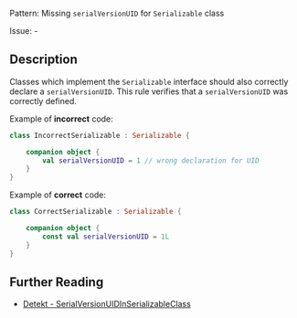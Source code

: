 Pattern: Missing `serialVersionUID` for `Serializable` class

Issue: -

## Description

Classes which implement the `Serializable` interface should also correctly declare a `serialVersionUID`. This rule verifies that a `serialVersionUID` was correctly defined.

Example of **incorrect** code:

```kotlin
class IncorrectSerializable : Serializable {

    companion object {
        val serialVersionUID = 1 // wrong declaration for UID
    }
}
```

Example of **correct** code:

```kotlin
class CorrectSerializable : Serializable {

    companion object {
        const val serialVersionUID = 1L
    }
}
```

## Further Reading

* [Detekt - SerialVersionUIDInSerializableClass](https://arturbosch.github.io/detekt/style.html#serialversionuidinserializableclass)